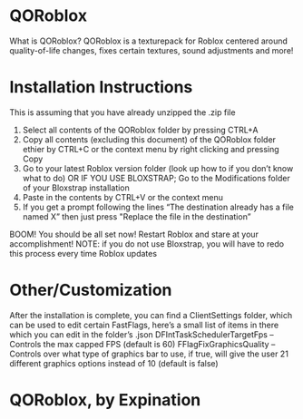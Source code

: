 # QORoblox

What is QORoblox?
QORoblox is a texturepack for Roblox centered around quality-of-life changes, fixes certain 
textures, sound adjustments and more!

# Installation Instructions
This is assuming that you have already unzipped the .zip file

1. Select all contents of the QORoblox folder by pressing CTRL+A
2. Copy all contents (excluding this document) of the QORoblox folder ethier by CTRL+C or 
the context menu by right clicking and pressing Copy
3. Go to your latest Roblox version folder (look up how to if you don’t know what to do) 
OR IF YOU USE BLOXSTRAP; Go to the Modifications folder of your Bloxstrap installation
4. Paste in the contents by CTRL+V or the context menu
5. If you get a prompt following the lines “The destination already has a file named X” then 
just press "Replace the file in the destination”

BOOM! You should be all set now! Restart Roblox and stare at your accomplishment!
NOTE: if you do not use Bloxstrap, you will have to redo this process every time Roblox updates

# Other/Customization
After the installation is complete, you can find a ClientSettings folder, which can be used to edit 
certain FastFlags, here’s a small list of items in there which you can edit in the folder’s .json
DFIntTaskSchedulerTargetFps – Controls the max capped FPS (default is 60)
FFlagFixGraphicsQuality – Controls over what type of graphics bar to use, if true, will give the 
user 21 different graphics options instead of 10 (default is false)


# QORoblox, by Expination
